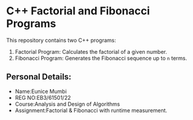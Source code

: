 # C++ Factorial and Fibonacci Programs

This repository contains two C++ programs:

1. Factorial Program: Calculates the factorial of a given number.
2. Fibonacci Program: Generates the Fibonacci sequence up to `n` terms.


## Personal Details:
- Name:Eunice Mumbi 
- REG NO:EB3/61501/22
- Course:Analysis and Design of Algorithms
- Assignment:Factorial & Fibonacci with runtime measurement.
